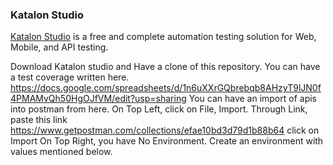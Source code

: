 ### Katalon Studio
[Katalon Studio](https://www.katalon.com) is a free and complete automation testing solution for Web, Mobile, and API testing.
 
Download Katalon studio and Have a clone of this repository.
You can have a test coverage written here.
https://docs.google.com/spreadsheets/d/1n6uXXrGQbrebqb8AHzyT9lJN0f4PMAMvQh50HgOJfVM/edit?usp=sharing
You can have an import of apis into postman from here.
On Top Left, click on File, Import.
Through Link, paste this link
https://www.getpostman.com/collections/efae10bd3d79d1b88b64
 click on Import
On Top Right, you have No Environment.
Create an environment with values mentioned below.
